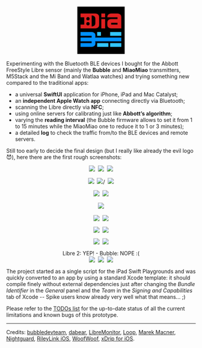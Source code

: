 <p align ="center"><img src="./DiaBLE//Assets.xcassets/AppIcon.appiconset/Icon.png" width="25%" /></p>

Experimenting with the Bluetooth BLE devices I bought for the Abbott FreeStyle Libre sensor (mainly the **Bubble** and **MiaoMiao** transmitters, M5Stack and the Mi Band and Watlaa watches) and trying something new compared to the traditional apps:

* a universal **SwiftUI** application for iPhone, iPad and Mac Catalyst;
* an **independent Apple Watch app** connecting directly via Bluetooth;
* scanning the Libre directly via **NFC**;
* using online servers for calibrating just like **Abbott’s algorithm**;
* varying the **reading interval** (the Bubble firmware allows to set it from 1 to 15 minutes while the MiaoMiao one to reduce it to 1 or 3 minutes);
* a detailed **log** to check the traffic from/to the BLE devices and remote servers.

Still too early to decide the final design (but I really like already the evil logo 😈), here there are the first rough screenshots:


<p align ="center"><img src="https://pbs.twimg.com/media/EVeneWZXQAMmDz5?format=png&name=4096x4096" width="25%" />&nbsp;&nbsp;<img src="https://pbs.twimg.com/media/EVeoUsRWoAUBuzr?format=png&name=4096x4096" width="25%" />&nbsp;&nbsp;<img src="https://pbs.twimg.com/media/EVepOTUXgAARH2r?format=png&name=4096x4096" width="25%" /></p>
<p align ="center"><img src="https://pbs.twimg.com/media/EVeqRPYWkAAyuCW?format=png&name=4096x4096" width="25%" />&nbsp;&nbsp;<img src="https://pbs.twimg.com/media/EVerNLGWkAAvm2F?format=png&name=4096x4096" width="25%" >/&nbsp;&nbsp;<img src="https://pbs.twimg.com/media/EVerlxLXYAApZXz?format=png&name=4096x4096" width="25%" /></p>
<p align ="center"><img src="https://pbs.twimg.com/media/EVsyTgvWkAA3coH?format=png&name=4096x4096" width="25%" />&nbsp;&nbsp;<img src="https://pbs.twimg.com/media/EVeuqaqWkAIuNNd?format=png&name=4096x4096" width="25%" /></p>
<p align ="center"><img src="https://pbs.twimg.com/media/EVeu_Z-XQAA7LZ6?format=png&name=large" width="50%" /></p>
<p align ="center"><img src="https://pbs.twimg.com/media/EVexQzZXsAEisB4?format=png&name=small" align="top" width="25%" />&nbsp;&nbsp;<img src="https://pbs.twimg.com/media/EVextP9XkAAh3HN?format=png&name=small" align="top" width="25%" /></p>
<p align ="center"><img src="https://pbs.twimg.com/media/EVxo7ZbX0AEt21z?format=png&name=small" align="top" width="25%" />&nbsp;&nbsp;<img src="https://pbs.twimg.com/media/EVxpaLtXsAA_u2O?format=png&name=small" align="top" width="25%" /></p>
<p align ="center"><img src="https://pbs.twimg.com/media/EVttZ0PXQAAj5gp?format=png&name=small" align="top" width="25%" />&nbsp;&nbsp;<img src="https://pbs.twimg.com/media/EWSCb0ZXkAAlHvr?format=png&name=small" align="top" width="25%" /></p>
<p align ="center">Libre 2: YEP!  -  Bubble: NOPE :(<br><img src="https://pbs.twimg.com/media/EV37sVXWAAAKUxG?format=png&name=small" align="top" width="25%" />&nbsp;&nbsp;<img src="https://pbs.twimg.com/media/EV5OLhAXsAALU5L?format=png&name=small" align="top" width="25%" />&nbsp;&nbsp;<img src="https://pbs.twimg.com/media/EVyjqaTX0AAwsoH?format=png&name=small" align="top" width="25%" /></p>


The project started as a single script for the iPad Swift Playgrounds and was quickly converted to an app by using a standard Xcode template: it should compile finely without external dependencies just after changing the _Bundle Identifier_ in the _General_ panel and the _Team_ in the _Signing and Capabilities_ tab of Xcode -- Spike users know already very well what that means... ;)

Please refer to the [TODOs list](https://github.com/gui-dos/DiaBLE/blob/master/TODO.md) for the up-to-date status of all the current limitations and known bugs of this prototype.

---
Credits: [bubbledevteam](https://github.com/bubbledevteam?tab=repositories), [dabear](https://github.com/dabear?tab=repositories), [LibreMonitor](https://github.com/UPetersen/LibreMonitor/tree/Swift4), [Loop](https://github.com/LoopKit/Loop), [Marek Macner](https://github.com/MarekM60?tab=repositories), [Nightguard]( https://github.com/nightscout/nightguard), [RileyLink iOS](https://github.com/ps2/rileylink_ios), [WoofWoof](https://github.com/gshaviv/ninety-two), [xDrip for iOS](https://github.com/JohanDegraeve/xdripswift).
